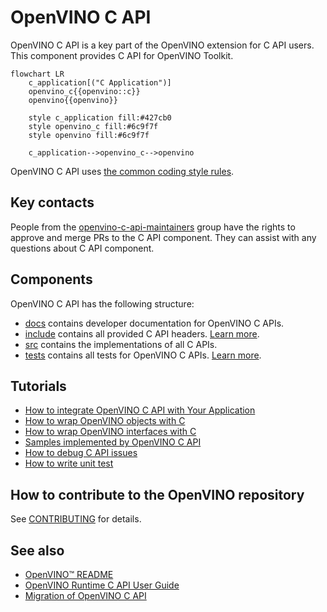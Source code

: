# OpenVINO C API

OpenVINO C API is a key part of the OpenVINO extension for C API users. This component provides C API for OpenVINO Toolkit.

```mermaid
flowchart LR
    c_application[("C Application")]
    openvino_c{{openvino::c}}
    openvino{{openvino}}

    style c_application fill:#427cb0
    style openvino_c fill:#6c9f7f
    style openvino fill:#6c9f7f

    c_application-->openvino_c-->openvino
```

OpenVINO C API uses [the common coding style rules](../../../docs/dev/coding_style.md).

## Key contacts

People from the [openvino-c-api-maintainers](https://github.com/orgs/openvinotoolkit/teams/openvino-c-api-maintainers) group have the rights to approve and merge PRs to the C API component. They can assist with any questions about C API component.

## Components

OpenVINO C API has the following structure:
 * [docs](./docs) contains developer documentation for OpenVINO C APIs.
 * [include](./include) contains all provided C API headers. [Learn more](https://docs.openvino.ai/2023.3/api/api_reference.html).
 * [src](./src) contains the implementations of all C APIs.
 * [tests](./tests) contains all tests for OpenVINO C APIs. [Learn more](./docs/how_to_write_unit_test.md).


## Tutorials

* [How to integrate OpenVINO C API with Your Application](https://docs.openvino.ai/2023.3/openvino_docs_OV_UG_Integrate_OV_with_your_application.html)
* [How to wrap OpenVINO objects with C](./docs/how_to_wrap_openvino_objects_with_c.md)
* [How to wrap OpenVINO interfaces with C](./docs/how_to_wrap_openvino_interfaces_with_c.md)
* [Samples implemented by OpenVINO C API](../../../samples/c/)
* [How to debug C API issues](./docs/how_to_debug_c_api_issues.md)
* [How to write unit test](./docs/how_to_write_unit_test.md)

## How to contribute to the OpenVINO repository

See [CONTRIBUTING](../../../CONTRIBUTING.md) for details.

## See also

 * [OpenVINO™ README](../../../README.md)
 * [OpenVINO Runtime C API User Guide](https://docs.openvino.ai/2023.3/openvino_docs_OV_UG_Integrate_OV_with_your_application.html)
 * [Migration of OpenVINO C API](https://docs.openvino.ai/2023.3/openvino_2_0_transition_guide.html)
